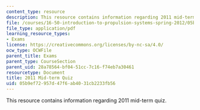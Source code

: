 ```yaml
---
content_type: resource
description: This resource contains information regarding 2011 mid-term quiz.
file: /courses/16-50-introduction-to-propulsion-systems-spring-2012/05b9ef72957d47f6ab4031cb2233fb56_MIT16_50S12_mid_quiz.pdf
file_type: application/pdf
learning_resource_types:
- Exams
license: https://creativecommons.org/licenses/by-nc-sa/4.0/
ocw_type: OCWFile
parent_title: Exams
parent_type: CourseSection
parent_uid: 28a78564-bf04-51cc-7c16-f74eb7a30461
resourcetype: Document
title: 2011 Mid-term Quiz
uid: 05b9ef72-957d-47f6-ab40-31cb2233fb56
---
```

This resource contains information regarding 2011 mid-term quiz.